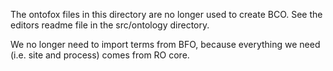 The ontofox files in this directory are no longer used to create BCO. See the editors readme file in the src/ontology directory.

We no longer need to import terms from BFO, because everything we need (i.e. site and process) comes from RO core.
